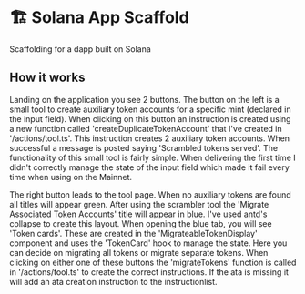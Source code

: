 # 🏗 Solana App Scaffold
Scaffolding for a dapp built on Solana

## How it works
Landing on the application you see 2 buttons. The button on the left is a small tool to create auxiliary token accounts for a specific mint (declared in the input field). When clicking on this button an instruction is created using a new function called 'createDuplicateTokenAccount' that I've created in '/actions/tool.ts'. This instruction creates 2 auxiliary token accounts. When successful a message is posted saying 'Scrambled tokens served'. The functionality of this small tool is fairly simple. When delivering the first time I didn't correctly manage the state of the input field which made it fail every time when using on the Mainnet.

The right button leads to the tool page. When no auxiliary tokens are found all titles will appear green. After using the scrambler tool the 'Migrate Associated Token Accounts' title will appear in blue. I've used antd's collapse to create this layout. When opening the blue tab, you will see 'Token cards'. These are created in the 'MigrateableTokenDisplay' component and uses the 'TokenCard' hook to manage the state. Here you can decide on migrating all tokens or migrate separate tokens. When clicking on either one of these buttons the 'migrateTokens' function is called in '/actions/tool.ts' to create the correct instructions. If the ata is missing it will add an ata creation instruction to the instructionlist.
